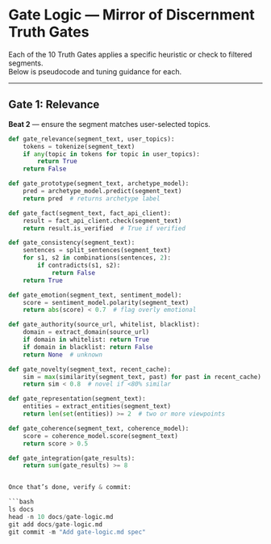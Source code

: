 # Gate Logic — Mirror of Discernment Truth Gates

Each of the 10 Truth Gates applies a specific heuristic or check to filtered segments.  
Below is pseudocode and tuning guidance for each.

---

## Gate 1: Relevance  
**Beat 2** — ensure the segment matches user-selected topics.

```python
def gate_relevance(segment_text, user_topics):
    tokens = tokenize(segment_text)
    if any(topic in tokens for topic in user_topics):
        return True
    return False

def gate_prototype(segment_text, archetype_model):
    pred = archetype_model.predict(segment_text)
    return pred  # returns archetype label

def gate_fact(segment_text, fact_api_client):
    result = fact_api_client.check(segment_text)
    return result.is_verified  # True if verified

def gate_consistency(segment_text):
    sentences = split_sentences(segment_text)
    for s1, s2 in combinations(sentences, 2):
        if contradicts(s1, s2):
            return False
    return True

def gate_emotion(segment_text, sentiment_model):
    score = sentiment_model.polarity(segment_text)
    return abs(score) < 0.7  # flag overly emotional

def gate_authority(source_url, whitelist, blacklist):
    domain = extract_domain(source_url)
    if domain in whitelist: return True
    if domain in blacklist: return False
    return None  # unknown

def gate_novelty(segment_text, recent_cache):
    sim = max(similarity(segment_text, past) for past in recent_cache)
    return sim < 0.8  # novel if <80% similar

def gate_representation(segment_text):
    entities = extract_entities(segment_text)
    return len(set(entities)) >= 2  # two or more viewpoints

def gate_coherence(segment_text, coherence_model):
    score = coherence_model.score(segment_text)
    return score > 0.5

def gate_integration(gate_results):
    return sum(gate_results) >= 8


Once that’s done, verify & commit:

```bash
ls docs
head -n 10 docs/gate-logic.md
git add docs/gate-logic.md
git commit -m "Add gate-logic.md spec"
